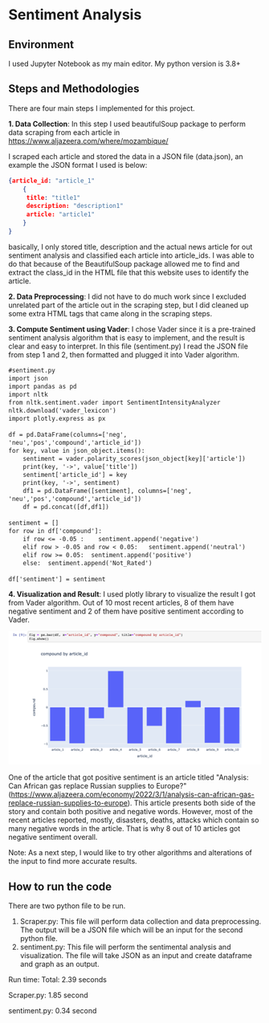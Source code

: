# Sentiment Analysis

## Environment
I used Jupyter Notebook as my main editor. My python version is 3.8+

## Steps and Methodologies
There are four main steps I implemented for this project.

**1. Data Collection**: In this step I used beautifulSoup package to perform data scraping from each article in https://www.aljazeera.com/where/mozambique/

I scraped each article and stored the data in a JSON file (data.json), an example the JSON format I used is below:

```JSON
{article_id: "article_1"
    {
     title: "title1"
     description: "description1"
     article: "article1"
    }
}
```

basically, I only stored title, description and the actual news article for out sentiment analysis and classified each article into article_ids.
I was able to do that because of the BeautifulSoup package allowed me to find and extract the class_id in the HTML file that this website uses to identify the article.

**2. Data Preprocessing**: I did not have to do much work since I excluded unrelated part of the article out in the scraping step, but I did cleaned up some extra HTML tags that came along in the scraping steps.


**3. Compute Sentiment using Vader**: 
I chose Vader since it is a pre-trained sentiment analysis algorithm that is easy to implement, and the result is clear and easy to interpret.
In this file (sentiment.py) I read the JSON file from step 1 and 2, then formatted and plugged it into Vader algorithm.

```python3
#sentiment.py
import json
import pandas as pd
import nltk
from nltk.sentiment.vader import SentimentIntensityAnalyzer
nltk.download('vader_lexicon')
import plotly.express as px

df = pd.DataFrame(columns=['neg', 'neu','pos','compound','article_id'])
for key, value in json_object.items():
    sentiment = vader.polarity_scores(json_object[key]['article'])
    print(key, '->', value['title'])
    sentiment['article_id'] = key
    print(key, '->', sentiment)
    df1 = pd.DataFrame([sentiment], columns=['neg', 'neu','pos','compound','article_id'])
    df = pd.concat([df,df1])
    
sentiment = []
for row in df['compound']:
    if row <= -0.05 :    sentiment.append('negative')
    elif row > -0.05 and row < 0.05:   sentiment.append('neutral')
    elif row >= 0.05:  sentiment.append('positive')
    else:  sentiment.append('Not_Rated')

df['sentiment'] = sentiment
```

**4. Visualization and Result**:
I used plotly library to visualize the result I got from Vader algorithm.
Out of 10 most recent articles, 8 of them have negative sentiment and 2 of them have positive sentiment according to Vader.

![sentiment](./image/result.png)

One of the article that got positive sentiment is an article titled "Analysis: Can African gas replace Russian supplies to Europe?" (https://www.aljazeera.com/economy/2022/3/1/analysis-can-african-gas-replace-russian-supplies-to-europe).
This article presents both side of the story and contain both positive and negative words. However, most of the recent articles reported, mostly, disasters, deaths, attacks which contain so many negative words in the article. That is why 8 out of 10 articles got negative sentiment overall.

Note: As a next step, I would like to try other algorithms and alterations of the input to find more accurate results.

## How to run the code

There are two python file to be run.

1. Scraper.py: This file will perform data collection and data preprocessing. The output will be a JSON file which will be an input for the second python file.
2. sentiment.py: This file will perform the sentimental analysis and visualization. The file will take JSON as an input and create dataframe and graph as an output.

Run time: Total: 2.39 seconds

Scraper.py: 1.85 second

sentiment.py: 0.34 second






